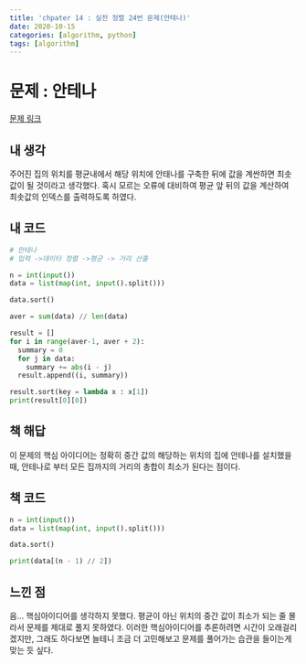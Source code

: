 ```yaml
---
title: 'chpater 14 : 실전 정렬 24번 문제(안테나)'
date: 2020-10-15
categories: [algorithm, python]
tags: [algorithm]
---
```

# 문제 : 안테나
[문제 링크](thhps://acmicpc.net/problem/18310)

## 내 생각
주어진 집의 위치를 평균내에서 해당 위치에 안태나를 구축한 뒤에 값을 계싼하면 최솟값이 될 것이라고 생각했다. 혹시 모르는 오류에 대비하여 평균 앞 뒤의 값을 계산하여 최솟값의 인덱스를 출력하도록 하였다.

## 내 코드
```python
# 안테나
# 입력 ->데이터 정렬 ->평균 -> 거리 산출

n = int(input())
data = list(map(int, input().split()))

data.sort()

aver = sum(data) // len(data)

result = []
for i in range(aver-1, aver + 2):
  summary = 0
  for j in data:
    summary += abs(i - j)
  result.append((i, summary))

result.sort(key = lambda x : x[1])
print(result[0][0])
```
## 책 해답
이 문제의 핵심 아이디어는 정확히 중간 값의 해당하는 위치의 집에 안테나를 설치했을 때, 안테나로 부터 모든 집까지의 거리의 총합이 최소가 된다는 점이다.

## 책 코드
```python
n = int(input())
data = list(map(int, input().split()))

data.sort()

print(data[(n - 1) // 2])
```
## 느낀 점
음... 핵심아이디어를 생각하지 못했다. 평균이 아닌 위치의 중간 값이 최소가 되는 줄 몰라서 문제를 제대로 풀지 못하였다. 이러한 핵심아이디어를 추론하려면 시간이 오래걸리겠지만, 그래도 하다보면 늘테니 조금 더 고민해보고 문제를 풀어가는 습관을 들이는게 맞는 듯 싶다.
